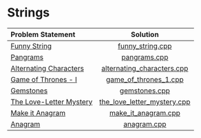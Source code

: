 # Strings

|      Problem Statement      |            Solution             |
|:----------------------------|:-------------------------------:|
| [Funny String][]            | [funny_string.cpp][]            |
| [Pangrams][]                | [pangrams.cpp][]                |
| [Alternating Characters][]  | [alternating_characters.cpp][]  |
| [Game of Thrones - I][]     | [game_of_thrones_1.cpp][]       |
| [Gemstones][]               | [gemstones.cpp][]               |
| [The Love-Letter Mystery][] | [the_love_letter_mystery.cpp][] |
| [Make it Anagram][]         | [make_it_anagram.cpp][]         |
| [Anagram][]                 | [anagram.cpp][]                 |

[Funny String]:            https://www.hackerrank.com/challenges/funny-string
[Pangrams]:                https://www.hackerrank.com/challenges/pangrams
[Alternating Characters]:  https://www.hackerrank.com/challenges/alternating-characters
[Game of Thrones - I]:     https://www.hackerrank.com/challenges/game-of-thrones
[Gemstones]:               https://www.hackerrank.com/challenges/gem-stones
[The Love-Letter Mystery]: https://www.hackerrank.com/challenges/the-love-letter-mystery
[Make it Anagram]:         https://www.hackerrank.com/challenges/make-it-anagram
[Anagram]:                 https://www.hackerrank.com/challenges/anagram

[funny_string.cpp]:            funny_string.cpp
[pangrams.cpp]:                pangrams.cpp
[alternating_characters.cpp]:  alternating_characters.cpp
[game_of_thrones_1.cpp]:       game_of_thrones_1.cpp
[gemstones.cpp]:               gemstones.cpp
[the_love_letter_mystery.cpp]: the_love_letter_mystery.cpp
[make_it_anagram.cpp]:         make_it_anagram.cpp
[anagram.cpp]:                 anagram.cpp
